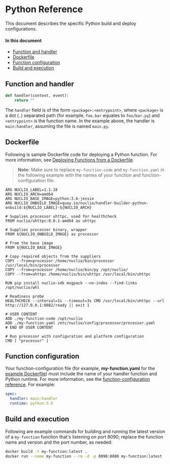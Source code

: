# Python Reference

This document describes the specific Python build and deploy configurations.

#### In this document

- [Function and handler](#function-and-handler)
- [Dockerfile](#dockerfile)
- [Function configuration](#function-configuration)
- [Build and execution](#build-and-execution)

## Function and handler

```python
def handler(context, event):
    return ""
```

The `handler` field is of the form `<package>:<entrypoint>`, where `<package>` is a dot (`.`) separated path (for example, `foo.bar` equates to `foo/bar.py`) and `<entrypoint>` is the function name. In the example above, the handler is `main:handler`, assuming the file is named `main.py`.

## Dockerfile

Following is sample Dockerfile code for deploying a Python function. For more information, see [Deploying Functions from a Dockerfile](/docs/tasks/deploy-functions-from-dockerfile.md).

> **Note:** Make sure to replace `my-function-code` and `my-function.yaml` in the following example with the names of your function and function-configuration file.

```
ARG NUCLIO_LABEL=1.1.18
ARG NUCLIO_ARCH=amd64
ARG NUCLIO_BASE_IMAGE=python:3.6-jessie
ARG NUCLIO_ONBUILD_IMAGE=quay.io/nuclio/handler-builder-python-onbuild:${NUCLIO_LABEL}-${NUCLIO_ARCH}

# Supplies processor uhttpc, used for healthcheck
FROM nuclio/uhttpc:0.0.1-amd64 as uhttpc

# Supplies processor binary, wrapper
FROM ${NUCLIO_ONBUILD_IMAGE} as processor

# From the base image
FROM ${NUCLIO_BASE_IMAGE}

# Copy required objects from the suppliers
COPY --from=processor /home/nuclio/bin/processor /usr/local/bin/processor
COPY --from=processor /home/nuclio/bin/py /opt/nuclio/
COPY --from=uhttpc /home/nuclio/bin/uhttpc /usr/local/bin/uhttpc

RUN pip install nuclio-sdk msgpack --no-index --find-links /opt/nuclio/whl

# Readiness probe
HEALTHCHECK --interval=1s --timeout=3s CMD /usr/local/bin/uhttpc --url http://127.0.0.1:8082/ready || exit 1

# USER CONTENT
ADD ./my-function-code /opt/nuclio
ADD ./my-function.yaml /etc/nuclio/config/processor/processor.yaml
# END OF USER CONTENT

# Run processor with configuration and platform configuration
CMD [ "processor" ]
```

<a id="function-configuration"></a>
## Function configuration

Your function-configuration file (for example, **my-function.yaml** for the [example Dockerfile](#dockerfile)) must include the name of your handler function and Python runtime. For more information, see the [function-configuration reference](/docs/reference/function-configuration/function-configuration-reference.md). For example:

```yaml
spec:
  handler: main:handler
  runtime: python:3.6
```

<a id="build-and-execution"></a>
## Build and execution

Following are example commands for building and running the latest version of a `my-function` function that's listening on port 8090; replace the function name and version and the port number, as needed:

```sh
docker build -t my-function:latest .
docker run --name my-function --rm -d -p 8090:8080 my-function:latest
```

